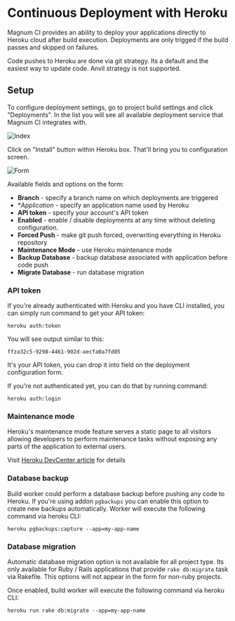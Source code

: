 # Continuous Deployment with Heroku

Magnum CI provides an ability to deploy your applications directly to Heroku cloud
after build execution. Deployments are only trigged if the build passes and skipped 
on failures. 

Code pushes to Heroku are done via git strategy. Its a default and the easiest way
to update code. Anvil strategy is not supported. 

## Setup

To configure deployment settings, go to project build settings and click "Deployments".
In the list you will see all available deployment service that Magnum CI
integrates with.

![Index](https://s3.amazonaws.com/magnum-ci/deployment-heroku.png)

Click on "Install" button within Heroku box. That'll bring you to configuration
screen.

![Form](https://s3.amazonaws.com/magnum-ci/deployment-heroku-form.png)

Available fields and options on the form:

- **Branch** - specify a branch name on which deployments are triggered
- **Application* - specify an application name used by Heroku
- **API token** - specify your account's API token
- **Enabled** - enable / disable deployments at any time without deleting configuration.
- **Forced Push** - make git push forced, overwriting everything in Heroku repository
- **Maintenance Mode** - use Heroku maintenance mode
- **Backup Database** - backup database associated with application before code push
- **Migrate Database** - run database migration

### API token

If you're already authenticated with Heroku and you have CLI installed, you can simply
run command to get your API token:

```
heroku auth:token
```

You will see output similar to this:

```
ffza32c5-9298-4461-902d-aecfa0a7fd85
```

It's your API token, you can drop it into field on the deployment configuration form.

If you're not authenticated yet, you can do that by running command:

```
heroku auth:login
```

### Maintenance mode

Heroku's maintenance mode feature serves a static page to all visitors 
allowing developers to perform maintenance tasks without exposing any parts
of the application to external users.

Visit [Heroku DevCenter article](https://devcenter.heroku.com/articles/maintenance-mode) for details

### Database backup

Build worker could perform a database backup before pushing any code to Heroku. If
you're using addon `pgbackups` you can enable this option to create new backups
automatically. Worker will execute the following command via heroku CLI:

```
heroku pgbackups:capture --app=my-app-name
```

### Database migration

Automatic database migration option is not available for all project type. Its 
only available for Ruby / Rails applications that provide `rake db:migrate` task
via Rakefile. This options will not appear in the form for non-ruby projects.

Once enabled, build worker will execute the following command via heroku CLI:

```
heroku run rake db:migrate --app=my-app-name
```

